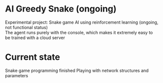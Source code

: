 # AI Greedy Snake (ongoing)
Experimental project: Snake game AI using reinforcement learning (ongoing, not functional status)\
The agent runs purely with the console, which makes it extremely easy to be trained with a cloud server

# Current state
Snake game programming finished
Playing with network structures and parameters
